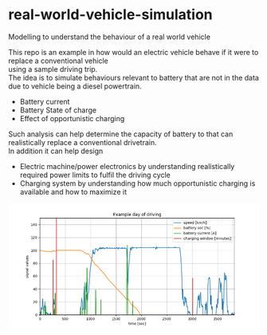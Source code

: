 # real-world-vehicle-simulation
Modelling to understand the behaviour of a real world vehicle

This repo is an example in how would an electric vehicle behave if it were to replace a conventional vehicle  
using a sample driving trip.  
The idea is to simulate behaviours relevant to battery that are not in the data due to vehicle being a diesel powertrain. 
* Battery current
* Battery State of charge
* Effect of opportunistic charging

Such analysis can help determine the capacity of battery to that can realistically replace a conventional drivetrain.  
In addition it can help design 
* Electric machine/power electronics by understanding realistically required power limits to fulfil the driving cycle
* Charging system by understanding how much opportunistic charging is available and how to maximize it


![sim_result](./simulation_output.png)